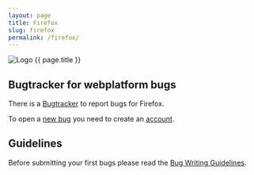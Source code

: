 ```yaml
---
layout: page
title: Firefox
slug: firefox
permalink: /firefox/
---
```


<img src="{{ site.url }}/assets/images/firefox/firefox_128x128.png" alt="Logo {{ page.title }}">

## Bugtracker for webplatform bugs

There is a [Bugtracker](https://bugzilla.mozilla.org/) to report bugs for Firefox.

To open a [new bug](https://bugzilla.mozilla.org/enter_bug.cgi) you need to create an [account](https://bugzilla.mozilla.org/createaccount.cgi).

## Guidelines

Before submitting your first bugs please read the [Bug Writing Guidelines](https://developer.mozilla.org/en-US/docs/Mozilla/QA/Bug_writing_guidelines).
